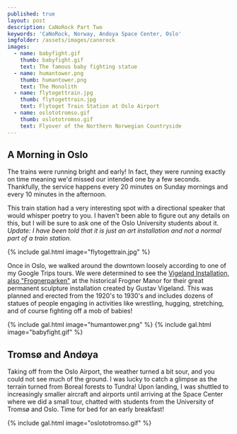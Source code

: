 ```yaml
---
published: true
layout: post
description: CaNoRock Part Two
keywords: 'CaNoRock, Norway, Andoya Space Center, Oslo'
imgfolder: /assets/images/canorock
images:
  - name: babyfight.gif
    thumb: babyfight.gif
    text: The famous baby fighting statue
  - name: humantower.png
    thumb: humantower.png
    text: The Monolith
  - name: flytogettrain.jpg
    thumb: flytogettrain.jpg
    text: Flytoget Train Station at Oslo Airport
  - name: oslototromso.gif
    thumb: oslototromso.gif
    text: Flyover of the Northern Norwegian Countryside
---
```

## A Morning in Oslo
The trains were running bright and early! In fact, they were running exactly on time meaning we'd missed our intended one by a few seconds. Thankfully, the service happens every 20 minutes on Sunday mornings and every 10 minutes in the afternoon.

This train station had a very interesting spot with a directional speaker that would whisper poetry to you. I haven't been able to figure out any details on this, but I will be sure to ask one of the Oslo University students about it. *Update: I have been told that it is just an art installation and not a normal part of a train station.*

{% include gal.html image="flytogettrain.jpg" %}

Once in Oslo, we walked around the downtown loosely according to one of my Google Trips tours. We were determined to see the [Vigeland Installation, also "Frognerparken"](https://en.wikipedia.org/wiki/Frogner_Park) at the historical Frogner Manor for their great permanent sculpture installation created by Gustav Vigeland. This was planned and erected from the 1920's to 1930's and includes dozens of statues of people engaging in activities like wrestling, hugging, stretching, and of course fighting off a mob of babies!

{% include gal.html image="humantower.png" %}
{% include gal.html image="babyfight.gif" %}

## Tromsø and Andøya
Taking off from the Oslo Airport, the weather turned a bit sour, and you could not see much of the ground. I was lucky to catch a glimpse as the terrain turned from Boreal forests to Tundra! Upon landing, I was shuttled to increasingly smaller aircraft and airports until arriving at the Space Center where we did a small tour, chatted with students from the University of Tromsø and Oslo. Time for bed for an early breakfast!

{% include gal.html image="oslototromso.gif" %}
